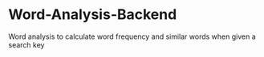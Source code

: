 # Word-Analysis-Backend
Word analysis to calculate word frequency and similar words when given a search key
